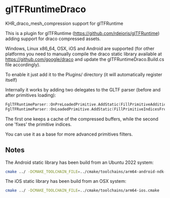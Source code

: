 # glTFRuntimeDraco
KHR_draco_mesh_compression support for glTFRuntime

This is a plugin for glTFRuntime (https://github.com/rdeioris/glTFRuntime) adding support for draco compressed assets.

Windows, Linux x86_64, OSX, iOS and Android are supported (for other platforms you need to manually compile the draco static library available at https://github.com/google/draco and update the glTFRuntimeDraco.Build.cs file accordingly).

To enable it just add it to the Plugins/ directory (it will automatically register itself)

Internally it works by adding two delegates to the GLTF parser (before and after primitives loading):

```cpp
FglTFRuntimeParser::OnPreLoadedPrimitive.AddStatic(FillPrimitiveAdditionalBufferViewsFromDraco);
FglTFRuntimeParser::OnLoadedPrimitive.AddStatic(FillPrimitiveIndicesFromDraco);
```

The first one keeps a cache of the compressed buffers, while the second one 'fixes' the primitive indices.

You can use it as a base for more advanced primitives filters.

## Notes

The Android static library has been build from an Ubuntu 2022 system:

```sh
cmake ../ -DCMAKE_TOOLCHAIN_FILE=../cmake/toolchains/arm64-android-ndk-libcpp.cmake -DDRACO_ANDROID_NDK_PATH=/usr/lib/android-ndk  -DANDROID_ABI=arm64-v8a
```

The iOS static library has been build from an OSX system:

```sh
cmake ../ -DCMAKE_TOOLCHAIN_FILE=../cmake/toolchains/arm64-ios.cmake
```

